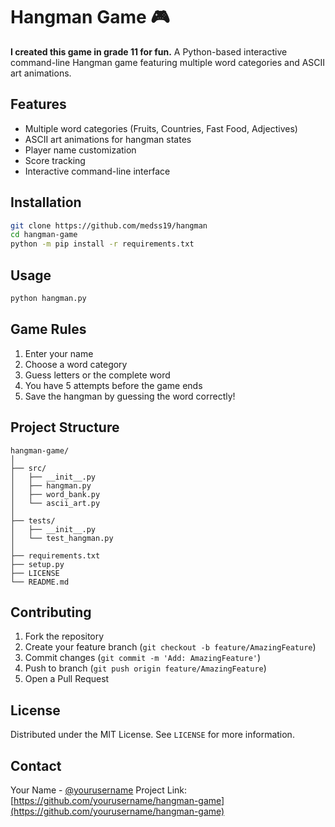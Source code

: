 # Hangman Game 🎮

__I created this game in grade 11 for fun.__ 
A Python-based interactive command-line Hangman game featuring multiple word categories and ASCII art animations.

## Features

- Multiple word categories (Fruits, Countries, Fast Food, Adjectives)
- ASCII art animations for hangman states
- Player name customization
- Score tracking
- Interactive command-line interface

## Installation

```bash
git clone https://github.com/medss19/hangman
cd hangman-game
python -m pip install -r requirements.txt
```

## Usage

```bash
python hangman.py
```

## Game Rules

1. Enter your name
2. Choose a word category
3. Guess letters or the complete word
4. You have 5 attempts before the game ends
5. Save the hangman by guessing the word correctly!

## Project Structure

```
hangman-game/
│
├── src/
│   ├── __init__.py
│   ├── hangman.py
│   ├── word_bank.py
│   └── ascii_art.py
│
├── tests/
│   ├── __init__.py
│   └── test_hangman.py
│
├── requirements.txt
├── setup.py
├── LICENSE
└── README.md
```

## Contributing

1. Fork the repository
2. Create your feature branch (`git checkout -b feature/AmazingFeature`)
3. Commit changes (`git commit -m 'Add: AmazingFeature'`)
4. Push to branch (`git push origin feature/AmazingFeature`)
5. Open a Pull Request

## License

Distributed under the MIT License. See `LICENSE` for more information.

## Contact

Your Name - [@yourusername](https://twitter.com/yourusername)
Project Link: [https://github.com/yourusername/hangman-game](https://github.com/yourusername/hangman-game)
